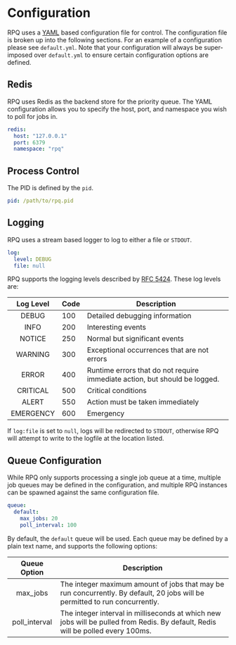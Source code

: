 # Configuration

RPQ uses a [YAML](http://www.yaml.org/) based configuration file for control. The configuration file is broken up into the following sections. For an example of a configuration please see `default.yml`. Note that your configuration will always be super-imposed over `default.yml` to ensure certain configuration options are defined.

## Redis

RPQ uses Redis as the backend store for the priority queue. The YAML configuration allows you to specify the host, port, and namespace you wish to poll for jobs in.

```yaml
redis:
  host: "127.0.0.1"
  port: 6379
  namespace: "rpq"
```

## Process Control

The PID is defined by the `pid`.

```yaml
pid: /path/to/rpq.pid
```

## Logging

RPQ uses a stream based logger to log to either a file or `STDOUT`.

```yaml
log:
  level: DEBUG
  file: null
```

RPQ supports the logging levels described by [RFC 5424](https://tools.ietf.org/html/rfc5424). These log levels are:


| Log Level | Code | Description |
|:---------:|------|-------------|
| DEBUG     | 100 | Detailed debugging information |
| INFO      | 200 | Interesting events |
| NOTICE    | 250 | Normal but significant events |
| WARNING   | 300 | Exceptional occurrences that are not errors |
| ERROR     | 400 | Runtime errors that do not require immediate action, but should be logged. |
| CRITICAL  | 500 | Critical conditions |
| ALERT     | 550 | Action must be taken immediately |
| EMERGENCY | 600 | Emergency |

If `log:file` is set to `null`, logs will be redirected to `STDOUT`, otherwise RPQ will attempt to write to the logfile at the location listed.

## Queue Configuration

While RPQ only supports processing a single job queue at a time, multiple job queues may be defined in the configuration, and multiple RPQ instances can be spawned against the same configuration file.

```yaml
queue:
  default:
    max_jobs: 20
    poll_interval: 100
```

By default, the `default` queue will be used. Each queue may be defined by a plain text name, and supports the following options:

| Queue Option | Description |
|:------------:|-------------|
| max_jobs | The integer maximum amount of jobs that may be run concurrently. By default, 20 jobs will be permitted to run concurrently. |
| poll_interval | The integer interval in milliseconds at which new jobs will be pulled from Redis. By default, Redis will be polled every 100ms. |
